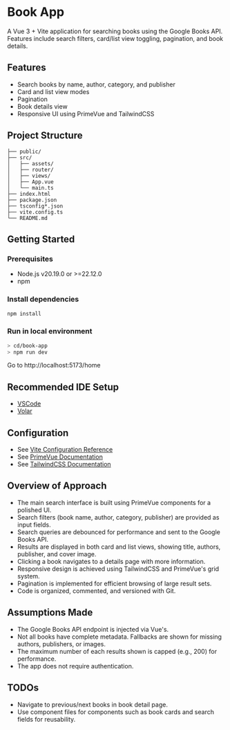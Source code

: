# Book App

A Vue 3 + Vite application for searching books using the Google Books API. Features include search filters, card/list view toggling, pagination, and book details.

## Features

- Search books by name, author, category, and publisher
- Card and list view modes
- Pagination
- Book details view
- Responsive UI using PrimeVue and TailwindCSS

## Project Structure

```
├── public/
├── src/
│   ├── assets/
│   ├── router/
│   ├── views/
│   ├── App.vue
│   └── main.ts
├── index.html
├── package.json
├── tsconfig*.json
├── vite.config.ts
└── README.md
```

## Getting Started

### Prerequisites

- Node.js v20.19.0 or >=22.12.0
- npm

### Install dependencies

```sh
npm install
```

### Run in local environment

```sh
> cd/book-app
> npm run dev
```

Go to http://localhost:5173/home

## Recommended IDE Setup

- [VSCode](https://code.visualstudio.com/)
- [Volar](https://marketplace.visualstudio.com/items?itemName=Vue.volar)

## Configuration

- See [Vite Configuration Reference](https://vite.dev/config/)
- See [PrimeVue Documentation](https://www.primefaces.org/primevue/)
- See [TailwindCSS Documentation](https://tailwindcss.com/)

## Overview of Approach

- The main search interface is built using PrimeVue components for a polished UI.
- Search filters (book name, author, category, publisher) are provided as input fields.
- Search queries are debounced for performance and sent to the Google Books API.
- Results are displayed in both card and list views, showing title, authors, publisher, and cover image.
- Clicking a book navigates to a details page with more information.
- Responsive design is achieved using TailwindCSS and PrimeVue's grid system.
- Pagination is implemented for efficient browsing of large result sets.
- Code is organized, commented, and versioned with Git.

## Assumptions Made

- The Google Books API endpoint is injected via Vue's.
- Not all books have complete metadata. Fallbacks are shown for missing authors, publishers, or images.
- The maximum number of each results shown is capped (e.g., 200) for performance.
- The app does not require authentication.

## TODOs

- Navigate to previous/next books in book detail page.
- Use component files for components such as book cards and search fields for reusability.